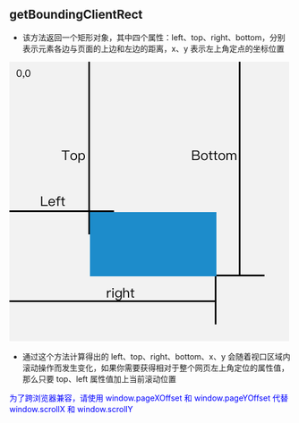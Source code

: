 ## getBoundingClientRect

- 该方法返回一个矩形对象，其中四个属性：left、top、right、bottom，分别表示元素各边与页面的上边和左边的距离，x、y 表示左上角定点的坐标位置

![](./getBoundingClientRect.jpg)

- 通过这个方法计算得出的 left、top、right、bottom、x、y 会随着视口区域内滚动操作而发生变化，如果你需要获得相对于整个网页左上角定位的属性值，那么只要 top、left 属性值加上当前滚动位置

<font color="blue">为了跨浏览器兼容，请使用 window.pageXOffset 和 window.pageYOffset 代替 window.scrollX 和 window.scrollY</font>
